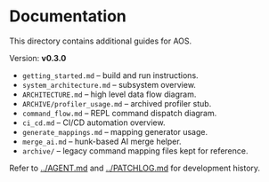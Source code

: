 # Documentation

This directory contains additional guides for AOS.

Version: **v0.3.0**

- `getting_started.md` – build and run instructions.
- `system_architecture.md` – subsystem overview.
- `ARCHITECTURE.md` – high level data flow diagram.
- `ARCHIVE/profiler_usage.md` – archived profiler stub.
- `command_flow.md` – REPL command dispatch diagram.
- `ci_cd.md` – CI/CD automation overview.
- `generate_mappings.md` – mapping generator usage.
- `merge_ai.md` – hunk-based AI merge helper.
- `archive/` – legacy command mapping files kept for reference.

Refer to [../AGENT.md](../AGENT.md) and [../PATCHLOG.md](../PATCHLOG.md) for development history.

